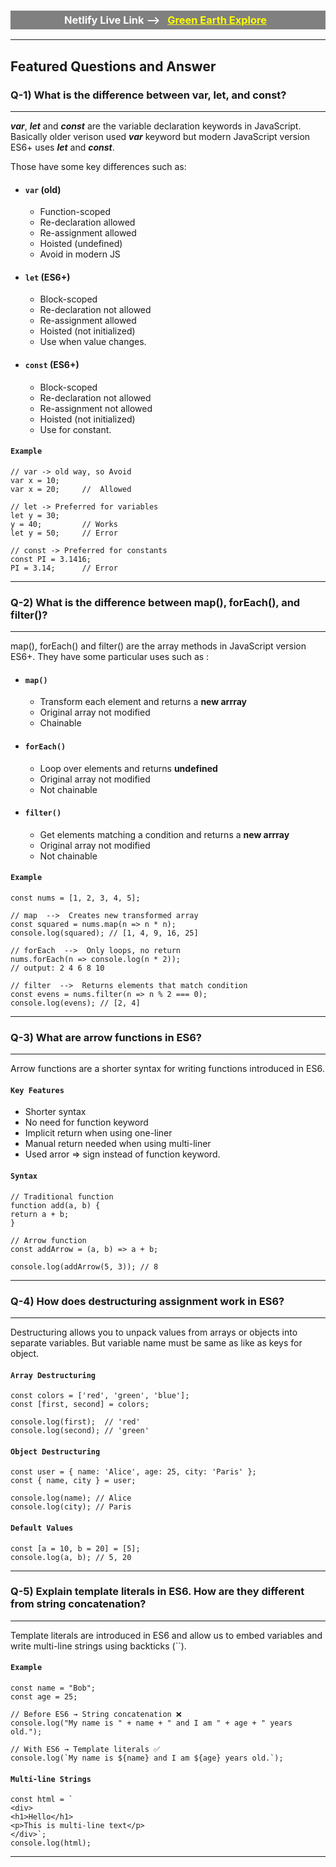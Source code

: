 <h3 style="text-align:center; color:white;background-color:gray; padding:5px 8px">Netlify Live Link --> <a href="https://green-earth-explore.netlify.app/" style="background-color:p; color:yellow; padding:4px 8px; border-radius:5px; ">Green Earth Explore</a> </h3>

---
##  Featured Questions and Answer


### Q-1) What is the difference between var, let, and const?
---
***var***, ***let*** and ***const*** are the variable declaration keywords in JavaScript. Basically older verison used ***var*** keyword but modern JavaScript version ES6+ uses ***let*** and ***const***.

Those have some key differences such as:
- #### `var` (old)
    - Function-scoped
    - Re-declaration allowed
    - Re-assignment allowed
    - Hoisted (undefined)
    - Avoid in modern JS

- #### `let` (ES6+)
    - Block-scoped
    - Re-declaration not allowed
    - Re-assignment allowed
    - Hoisted (not initialized)
    - Use when value changes.

- #### `const` (ES6+)
    - Block-scoped
    - Re-declaration not allowed
    - Re-assignment not allowed
    - Hoisted (not initialized)
    - Use for constant.

#### `Example`
    // var -> old way, so Avoid
    var x = 10;
    var x = 20;     //  Allowed

    // let -> Preferred for variables
    let y = 30;
    y = 40;         // Works
    let y = 50;     // Error

    // const -> Preferred for constants
    const PI = 3.1416;
    PI = 3.14;      // Error

---
### Q-2) What is the difference between map(), forEach(), and filter()?
---
map(), forEach() and filter() are the array methods in JavaScript version ES6+.
They have some particular uses such as :

- #### `map()`
    - Transform each element and returns a **new arrray**
    - Original array not modified
    - Chainable
- #### `forEach()`
    - Loop over elements and returns **undefined**
    - Original array not modified
    - Not chainable
- #### `filter()`
    - Get elements matching a condition and returns a **new arrray**
    - Original array not modified
    - Not chainable

#### `Example`
    const nums = [1, 2, 3, 4, 5];

    // map  -->  Creates new transformed array
    const squared = nums.map(n => n * n);  
    console.log(squared); // [1, 4, 9, 16, 25]

    // forEach  -->  Only loops, no return
    nums.forEach(n => console.log(n * 2));  
    // output: 2 4 6 8 10

    // filter  -->  Returns elements that match condition
    const evens = nums.filter(n => n % 2 === 0);
    console.log(evens); // [2, 4]

---

### Q-3) What are arrow functions in ES6?
---
Arrow functions are a shorter syntax for writing functions introduced in ES6.

#### `Key Features`

- Shorter syntax 
- No need for function keyword 
- Implicit return when using one-liner 
- Manual return needed when using multi-liner
- Used arror => sign instead of function keyword.

#### `Syntax`
    // Traditional function
    function add(a, b) {
    return a + b;
    }

    // Arrow function
    const addArrow = (a, b) => a + b;

    console.log(addArrow(5, 3)); // 8

---
### Q-4) How does destructuring assignment work in ES6?
---
Destructuring allows you to unpack values from arrays or objects into separate variables. But variable name must be same as like as keys for object.

#### `Array Destructuring`
    const colors = ['red', 'green', 'blue'];
    const [first, second] = colors;

    console.log(first);  // 'red'
    console.log(second); // 'green'

#### `Object Destructuring`
    const user = { name: 'Alice', age: 25, city: 'Paris' };
    const { name, city } = user;

    console.log(name); // Alice
    console.log(city); // Paris


#### `Default Values`
    const [a = 10, b = 20] = [5];
    console.log(a, b); // 5, 20


---
### Q-5) Explain template literals in ES6. How are they different from string concatenation?
---
Template literals are introduced in ES6 and allow us to embed variables and write multi-line strings using backticks (``).


#### `Example`

    const name = "Bob";
    const age = 25;

    // Before ES6 → String concatenation ❌
    console.log("My name is " + name + " and I am " + age + " years old.");

    // With ES6 → Template literals ✅
    console.log(`My name is ${name} and I am ${age} years old.`);

#### `Multi-line Strings`

    const html = `
    <div>
    <h1>Hello</h1>
    <p>This is multi-line text</p>
    </div>`;
    console.log(html);

---